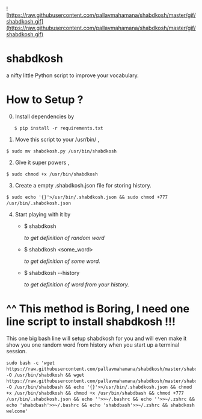 ![https://raw.githubusercontent.com/pallavmahamana/shabdkosh/master/gif/shabdkosh.gif](https://raw.githubusercontent.com/pallavmahamana/shabdkosh/master/gif/shabdkosh.gif)


# shabdkosh
a nifty little Python script to improve your vocabulary.



# How to Setup ?
0. Install dependencies by
```
   $ pip install -r requirements.txt
```
1. Move this script to your /usr/bin/ ,  
```
$ sudo mv shabdkosh.py /usr/bin/shabdkosh
```
2. Give it super powers , 
```
$ sudo chmod +x /usr/bin/shabdkosh
```
3. Create a empty .shabdkosh.json file for storing history. 
```
$ sudo echo '{}'>/usr/bin/.shabdkosh.json && sudo chmod +777 /usr/bin/.shabdkosh.json
```
4. Start playing with it by 
    * $ shabdkosh 
    
        *to get definition of random word*
        
    * $ shabdkosh <some_word> 
    
        *to get definition of some word.*
        
    * $ shabdkosh --history
    
        *to get definition of word from your history.*





# ^^ This method is Boring, I need one line script to install shabdkosh !!!

This one big bash line will setup shabdkosh for you and will even make it show you one random word from history when you start up a terminal session.


```
sudo bash -c 'wget https://raw.githubusercontent.com/pallavmahamana/shabdkosh/master/shabdkosh.py -O /usr/bin/shabdkosh && wget https://raw.githubusercontent.com/pallavmahamana/shabdkosh/master/shabdbash.py -O /usr/bin/shabdbash && echo '{}'>>/usr/bin/.shabdkosh.json && chmod +x /usr/bin/shabdkosh && chmod +x /usr/bin/shabdbash && chmod +777 /usr/bin/.shabdkosh.json && echo ''>>~/.bashrc && echo ''>>~/.zshrc && echo 'shabdbash'>>~/.bashrc && echo 'shabdbash'>>~/.zshrc && shabdkosh welcome'

```
